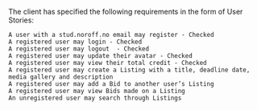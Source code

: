 The client has specified the following requirements in the form of User Stories:

    A user with a stud.noroff.no email may register - Checked
    A registered user may login - Checked
    A registered user may logout  - Checked
    A registered user may update their avatar - Checked
    A registered user may view their total credit - Checked
    A registered user may create a Listing with a title, deadline date, media gallery and description 
    A registered user may add a Bid to another user’s Listing
    A registered user may view Bids made on a Listing
    An unregistered user may search through Listings
